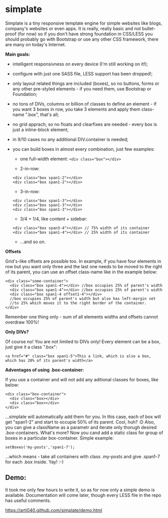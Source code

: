
simplate
========

Simplate is a tiny responsive template engine for simple websites like blogs, company's websites or even apps.
It is really, really basic and not bullet-proof (for now) so if you don't have strong foundation in CSS/LESS you should probably go with Bootstrap or use any other CSS framework, there are many on today's Internet.

**Main goals:**
  - intelligent responsivness on every device (I'm still working on it!);
  - configure with just one SASS file, LESS support has been dropped!;
  - only layout related things are included (boxes), so no buttons, forms or any other pre-styled elements - if you need them, use Bootstrap or Foundation;
  - no tons of DIVs, columns or billion of classes to define an element - if you want 3 boxes in row, you take 3 elements and apply them class-name ".box", that's all;
  - no grid apprach, so no floats and clearfixes are needed - every box is just a inline-block element;
  - in 9/10 cases no any additional DIV.container is needed;
  - you can build boxes in almost every combination, just few examples:
    * one full-width element:
    ```<div class="box"></div>```
    
    * 2-in-row:
    ```
    <div class="box span1-2"></div>
    <div class="box span1-2"></div>
    ```
    
    * 3-in-row:
    ```
    <div class="box span1-3"></div>
    <div class="box span1-3"></div>
    <div class="box span1-3"></div>
    ```
    
    * 3/4 + 1/4, like content + sidebar:
    ```
    <div class="box span3-4"></div> // 75% width of its container
    <div class="box span1-4"></div> // 25% width of its container
    ```
    
    * ...and so on. 


**Offsets**

Grid's-like offsets are possible too. In example, if you have four elements in row but you want only three and the last one needs to be moved to the right of its parent, you can use an offset class-name like in the example below:
```
<div class="some-container">
  <div class="box span1-4"></div> //box occupies 25% of parent's width
  <div class="box span1-4"></div> //box occupies 25% of parent's width
  <div class="box span1-4 offset1-4"></div> 
  //box occupies 25% of parent's width but also has left-margin set 
  //to 25% which moves it to the right border of the container.
</div>
```
Remember one thing only - sum of all elements widths and offsets cannot overdraw 100%!


**Only DIVs?**

Of course no! You are not limited to DIVs only! Every element can be a box, just give it a class ".box":
```
<a href="#" class="box span1-5">This a link, which is also a box, which has 20% of its parent's width</a>
```


**Adventages of using .box-container:**

If you use a container and will not add any aditional classes for boxes, like below:
```
<div class="box-container">
  <div class="box></div>
  <div class="box></div>
</div>
```

...simplate will automatically add them for you. In this case, each of box will get "span1-2" and start to occupie 50% of its parent. Cool, huh? :D Also, you can give a className as a parametr and iterate only thorugh desired .box-containers. What's more? Now you cand add a static class for group of boxes in a particular box-container. Simple example:

```
setBoxes('my-posts','span1-7');
```

...which means - take all containers with class .my-posts and give .span1-7 for each .box inside. Yay! :-)


Demo:
-----
It took me only few hours to write it, so as for now only a simple demo is available. Documentation will come later, though every LESS file in the repo has useful comments.

https://arti040.github.com/simplate/demo.html
